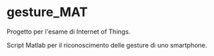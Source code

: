 # gesture_MAT
Progetto per l'esame di Internet of Things.

Script Matlab per il riconoscimento delle gesture di uno smartphone.
